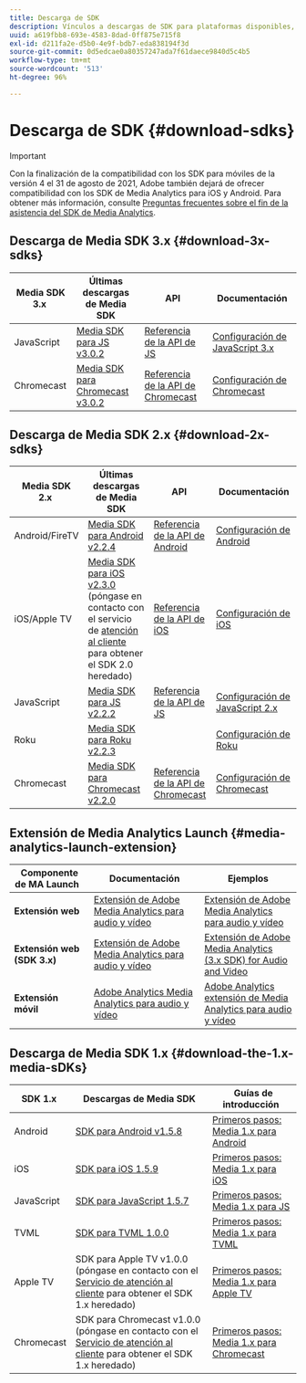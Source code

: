 ```yaml
---
title: Descarga de SDK
description: Vínculos a descargas de SDK para plataformas disponibles, como Android, iOS, JavaScript, Chromecast y Roku.
uuid: a619fbb8-693e-4583-8dad-0ff875e715f8
exl-id: d211fa2e-d5b0-4e9f-bdb7-eda838194f3d
source-git-commit: 0d5edcae0a80357247ada7f61daece9840d5c4b5
workflow-type: tm+mt
source-wordcount: '513'
ht-degree: 96%

---
```


# Descarga de SDK {#download-sdks}

>[!IMPORTANT]
>
>Con la finalización de la compatibilidad con los SDK para móviles de la versión 4 el 31 de agosto de 2021, Adobe también dejará de ofrecer compatibilidad con los SDK de Media Analytics para iOS y Android.  Para obtener más información, consulte [Preguntas frecuentes sobre el fin de la asistencia del SDK de Media Analytics](/help/sdk-implement/end-of-support-faqs.md).


## Descarga de Media SDK 3.x {#download-3x-sdks}

| Media SDK 3.x  | Últimas descargas de Media SDK |  API   |  Documentación  |
| --- | --- | --- | --- |
| JavaScript | [Media SDK para JS v3.0.2](https://github.com/Adobe-Marketing-Cloud/media-sdks/releases/tag/js-v3.0.2) | [Referencia de la API de JS](https://adobe-marketing-cloud.github.io/media-sdks/reference/javascript_3x/index.html) | [Configuración de JavaScript 3.x](/help/sdk-implement/setup/setup-javascript/set-up-js-3.md) |
| Chromecast | [Media SDK para Chromecast v3.0.2](https://github.com/Adobe-Marketing-Cloud/media-sdks/releases/tag/chromecast-v3.0.2) | [Referencia de la API de Chromecast](https://adobe-marketing-cloud.github.io/media-sdks/reference/chromecast/) | [Configuración de Chromecast ](/help/sdk-implement/setup/set-up-chromecast.md) |


## Descarga de Media SDK 2.x {#download-2x-sdks}

| Media SDK 2.x  | Últimas descargas de Media SDK |  API   |  Documentación  |
| --- | --- | --- | --- |
| Android/FireTV | [Media SDK para Android v2.2.4](https://github.com/Adobe-Marketing-Cloud/media-sdks/releases/tag/android-v2.2.4) | [Referencia de la API de Android](https://adobe-marketing-cloud.github.io/media-sdks/reference/android/) | [Configuración de Android](/help/sdk-implement/setup/set-up-android.md) |
| iOS/Apple TV | [Media SDK para iOS v2.3.0](https://github.com/Adobe-Marketing-Cloud/media-sdks/releases/tag/ios-v2.3.0) (póngase en contacto con el servicio de [atención al cliente ](https://helpx.adobe.com/es/marketing-cloud/contact-support.html) para obtener el SDK 2.0 heredado) | [Referencia de la API de iOS](https://adobe-marketing-cloud.github.io/media-sdks/reference/ios/) | [Configuración de iOS](/help/sdk-implement/setup/set-up-ios.md) |
| JavaScript | [Media SDK para JS v2.2.2](https://github.com/Adobe-Marketing-Cloud/media-sdks/releases/tag/js-v2.2.2) | [Referencia de la API de JS](https://adobe-marketing-cloud.github.io/media-sdks/reference/javascript/) | [Configuración de JavaScript 2.x](/help/sdk-implement/setup/setup-javascript/set-up-js-2.md) |
| Roku | [Media SDK para Roku v2.2.3](https://github.com/Adobe-Marketing-Cloud/media-sdks/releases/tag/roku-v2.2.3) |  | [Configuración de Roku](/help/sdk-implement/setup/set-up-roku.md) |
| Chromecast | [Media SDK para Chromecast v2.2.0](https://github.com/Adobe-Marketing-Cloud/media-sdks/releases/tag/chromecast-v2.2.0) | [Referencia de la API de Chromecast](https://adobe-marketing-cloud.github.io/media-sdks/reference/chromecast/) | [Configuración de Chromecast ](/help/sdk-implement/setup/set-up-chromecast.md) |

## Extensión de Media Analytics Launch {#media-analytics-launch-extension}

| Componente de MA Launch   | Documentación | Ejemplos |
|---|---|---|
| **Extensión web** | [Extensión de Adobe Media Analytics para audio y vídeo](https://experienceleague.adobe.com/docs/launch/using/extensions-ref/adobe-extension/media-analytics-extension/overview.html) | [Extensión de Adobe Media Analytics para audio y vídeo](https://github.com/Adobe-Marketing-Cloud/media-sdks/tree/master/samples/launch/js/2.x) |
| **Extensión web (SDK 3.x)** | [Extensión de Adobe Media Analytics para audio y vídeo](https://experienceleague.adobe.com/docs/launch/using/extensions-ref/adobe-extension/media-analytics-3x-extension/overview.html) | [Extensión de Adobe Media Analytics (3.x SDK) for Audio and Video](https://github.com/Adobe-Marketing-Cloud/media-sdks/tree/master/samples/launch/js/3.x) |
| **Extensión móvil** | [Adobe Analytics Media Analytics para audio y vídeo](https://aep-sdks.gitbook.io/docs/using-mobile-extensions/adobe-media-analytics) | [Adobe Analytics extensión de Media Analytics para audio y vídeo](https://github.com/Adobe-Marketing-Cloud/media-sdks/tree/master/samples/launch/mobile) |

## Descarga de Media SDK 1.x {#download-the-1.x-media-sDKs}

| SDK 1.x  |  Descargas de Media SDK  |  Guías de introducción  |
| --- | --- | --- |
| Android | [SDK para Android v1.5.8](https://github.com/Adobe-Marketing-Cloud/video-heartbeat/releases/tag/android-v1.5.8) | [Primeros pasos: Media 1.x para Android](setup/vhl-dev-guide-v15_android.pdf) |
| iOS | [SDK para iOS 1.5.9](https://github.com/Adobe-Marketing-Cloud/video-heartbeat/releases/tag/ios-v1.5.9) | [Primeros pasos: Media 1.x para iOS](setup/vhl-dev-guide-v15_ios.pdf) |
| JavaScript | [SDK para JavaScript 1.5.7](https://github.com/Adobe-Marketing-Cloud/video-heartbeat/releases/tag/js-v1.5.7) | [Primeros pasos: Media 1.x para JS](setup/vhl-dev-guide-v15_js.pdf) |
| TVML | [SDK para TVML 1.0.0](https://github.com/Adobe-Marketing-Cloud/video-heartbeat/releases/tag/tvml-v1.0.0) | [Primeros pasos: Media 1.x para TVML](setup/vhl_tvml.pdf) |
| Apple TV | SDK para Apple TV v1.0.0 (póngase en contacto con el [Servicio de atención al cliente](https://helpx.adobe.com/marketing-cloud/contact-support.html) para obtener el SDK 1.x heredado) | [Primeros pasos: Media 1.x para Apple TV](setup/vhl-dev-guide-v1x_appletv.pdf) |
| Chromecast | SDK para Chromecast v1.0.0 (póngase en contacto con el [Servicio de atención al cliente](https://helpx.adobe.com/marketing-cloud/contact-support.html) para obtener el SDK 1.x heredado) | [Primeros pasos: Media 1.x para Chromecast](setup/chromecast_1.x_sdk.pdf) |
